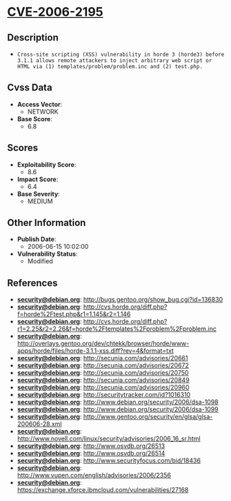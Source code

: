 
# [CVE-2006-2195](https://cve.mitre.org/cgi-bin/cvename.cgi?name=CVE-2006-2195)

## Description

- `Cross-site scripting (XSS) vulnerability in horde 3 (horde3) before 3.1.1 allows remote attackers to inject arbitrary web script or HTML via (1) templates/problem/problem.inc and (2) test.php.`

## Cvss Data

- **Access Vector**:
  - NETWORK
- **Base Score**:
  - 6.8

## Scores

- **Exploitability Score**:
  - 8.6
- **Impact Score**:
  - 6.4
- **Base Severity**:
  - MEDIUM

## Other Information

- **Publish Date**:
  - 2006-06-15 10:02:00
- **Vulnerability Status**:
  - Modified

## References

- **security@debian.org**: http://bugs.gentoo.org/show_bug.cgi?id=136830
- **security@debian.org**: http://cvs.horde.org/diff.php?f=horde%2Ftest.php&r1=1.145&r2=1.146
- **security@debian.org**: http://cvs.horde.org/diff.php?r1=2.25&r2=2.26&f=horde%2Ftemplates%2Fproblem%2Fproblem.inc
- **security@debian.org**: http://overlays.gentoo.org/dev/chtekk/browser/horde/www-apps/horde/files/horde-3.1.1-xss.diff?rev=4&format=txt
- **security@debian.org**: http://secunia.com/advisories/20661
- **security@debian.org**: http://secunia.com/advisories/20672
- **security@debian.org**: http://secunia.com/advisories/20750
- **security@debian.org**: http://secunia.com/advisories/20849
- **security@debian.org**: http://secunia.com/advisories/20960
- **security@debian.org**: http://securitytracker.com/id?1016310
- **security@debian.org**: http://www.debian.org/security/2006/dsa-1098
- **security@debian.org**: http://www.debian.org/security/2006/dsa-1099
- **security@debian.org**: http://www.gentoo.org/security/en/glsa/glsa-200606-28.xml
- **security@debian.org**: http://www.novell.com/linux/security/advisories/2006_16_sr.html
- **security@debian.org**: http://www.osvdb.org/26513
- **security@debian.org**: http://www.osvdb.org/26514
- **security@debian.org**: http://www.securityfocus.com/bid/18436
- **security@debian.org**: http://www.vupen.com/english/advisories/2006/2356
- **security@debian.org**: https://exchange.xforce.ibmcloud.com/vulnerabilities/27168
